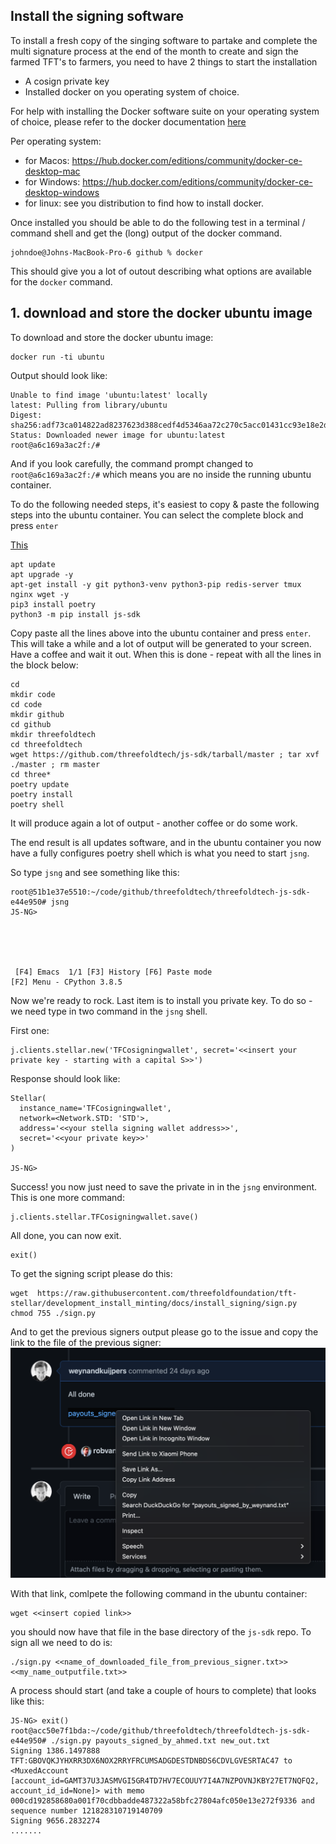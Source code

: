 ## Install the signing software

To install a fresh copy of the singing software to partake and complete the multi signature process at the end of the month to create and sign the farmed TFT's to farmers, you need to have 2 things to start the installation
- A cosign private key  
- Installed docker on you operating system of choice.

For help with installing the Docker software suite on your operating system of choice, please refer to the docker documentation [here](https://www.docker.com/products/docker-desktop)

Per operating system:
- for Macos: https://hub.docker.com/editions/community/docker-ce-desktop-mac
- for Windows: https://hub.docker.com/editions/community/docker-ce-desktop-windows
- for linux:  see you distribution to find how to install docker.

Once installed you should be able to do the following test in a terminal / command shell and get the (long) output of the docker command.
```
johndoe@Johns-MacBook-Pro-6 github % docker
```
This should give you a lot of outout describing what options are available for the `docker` command.

## 1. download and store the docker ubuntu image

To download and store the docker ubuntu image:
```
docker run -ti ubuntu
```

Output should look like:
```
Unable to find image 'ubuntu:latest' locally
latest: Pulling from library/ubuntu
Digest: sha256:adf73ca014822ad8237623d388cedf4d5346aa72c270c5acc01431cc93e18e2d
Status: Downloaded newer image for ubuntu:latest
root@a6c169a3ac2f:/#
```
And if you look carefully, the command prompt changed to `root@a6c169a3ac2f:/#` which means you are no inside the running ubuntu container.

To do the following needed steps, it's easiest to copy & paste the following steps into the ubuntu container.  You can select the complete block and press `enter`

[This](update_ubuntu.md)

```
apt update
apt upgrade -y
apt-get install -y git python3-venv python3-pip redis-server tmux nginx wget -y
pip3 install poetry
python3 -m pip install js-sdk
```
Copy paste all the lines above into the ubuntu container and press `enter`. This will take a while and a lot of output will be generated to your screen.  Have a coffee and wait it out.  When this is done - repeat with all the lines in the block below:
```
cd
mkdir code
cd code
mkdir github
cd github
mkdir threefoldtech
cd threefoldtech
wget https://github.com/threefoldtech/js-sdk/tarball/master ; tar xvf ./master ; rm master
cd three*
poetry update
poetry install
poetry shell
```
It will produce again a lot of output - another coffee or do some work.

The end result is all updates software, and in the ubuntu container you now have a fully configures poetry shell which is what you need to start `jsng`.

So type ```jsng``` and see something like this:
```
root@51b1e37e5510:~/code/github/threefoldtech/threefoldtech-js-sdk-e44e950# jsng
JS-NG>





 [F4] Emacs  1/1 [F3] History [F6] Paste mode                                                                                                                  [F2] Menu - CPython 3.8.5
 ```

Now we're ready to rock. Last item is to install you private key.  To do so - we need type in two command in the `jsng` shell.

First one:
```
j.clients.stellar.new('TFCosigningwallet', secret='<<insert your private key - starting with a capital S>>')
```
Response should look like:
```
Stellar(
  instance_name='TFCosigningwallet',
  network=<Network.STD: 'STD'>,
  address='<<your stella signing wallet address>>',
  secret='<<your private key>>'
)

JS-NG>
```
Success!  you now just need to save the private in in the `jsng` environment.  This is one more command:
```
j.clients.stellar.TFCosigningwallet.save()
```
All done, you can now exit.
```
exit()
```

To get the signing script please do this:
```
wget  https://raw.githubusercontent.com/threefoldfoundation/tft-stellar/development_install_minting/docs/install_signing/sign.py
chmod 755 ./sign.py
```

And to get the previous signers output please go to the issue and copy the link to the file of the previous signer: ![](img/copy_link.png)

With that link, comlpete the following command in the ubuntu container:
```
wget <<insert copied link>>
```
you should now have that file in the base directory of the `js-sdk` repo.   To sign all we need to do is:
```
./sign.py <<name_of_downloaded_file_from_previous_signer.txt>> <<my_name_outputfile.txt>>
```

A process should start (and take a couple of hours to complete) that looks like this:
```
JS-NG> exit()
root@acc50e7f1bda:~/code/github/threefoldtech/threefoldtech-js-sdk-e44e950# ./sign.py payouts_signed_by_ahmed.txt new_out.txt
Signing 1386.1497888 TFT:GBOVQKJYHXRR3DX6NOX2RRYFRCUMSADGDESTDNBDS6CDVLGVESRTAC47 to <MuxedAccount [account_id=GAMT37U3JASMVGI5GR4TD7HV7ECOUUY7I4A7NZPOVNJKBY27ET7NQFQ2, account_id_id=None]> with memo 000cd192858680a001f70cdbbadde487322a58bfc27804afc050e13e272f9336 and sequence number 121828310719140709
Signing 9656.2832274 
.......
```



